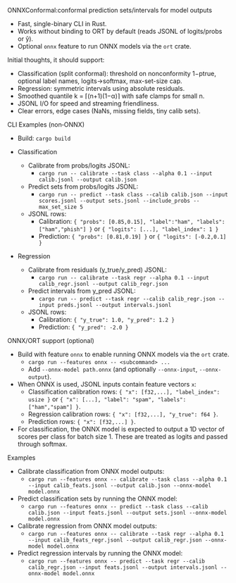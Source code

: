 ONNXConformal:conformal prediction sets/intervals for model outputs

- Fast, single-binary CLI in Rust.
- Works without binding to ORT by default (reads JSONL of logits/probs or ŷ).
- Optional `onnx` feature to run ONNX models via the `ort` crate.


Initial thoughts, it should support:

- Classification (split conformal): threshold on nonconformity 1−ptrue, optional label names, logits→softmax, max-set-size cap.
- Regression: symmetric intervals using absolute residuals.
- Smoothed quantile k = ⌈(n+1)(1−α)⌉ with safe clamps for small n.
- JSONL I/O for speed and streaming friendliness.
- Clear errors, edge cases (NaNs, missing fields, tiny calib sets).

CLI Examples (non‑ONNX)

- Build: `cargo build`

- Classification
  - Calibrate from probs/logits JSONL:
    - `cargo run -- calibrate --task class --alpha 0.1 --input calib.jsonl --output calib.json`
  - Predict sets from probs/logits JSONL:
    - `cargo run -- predict --task class --calib calib.json --input scores.jsonl --output sets.jsonl --include_probs --max_set_size 5`
  - JSONL rows:
    - Calibration: `{ "probs": [0.85,0.15], "label":"ham", "labels":["ham","phish"] }` or `{ "logits": [...], "label_index": 1 }`
    - Prediction: `{ "probs": [0.81,0.19] }` or `{ "logits": [-0.2,0.1] }`

- Regression
  - Calibrate from residuals (y_true/y_pred) JSONL:
    - `cargo run -- calibrate --task regr --alpha 0.1 --input calib_regr.jsonl --output calib_regr.json`
  - Predict intervals from y_pred JSONL:
    - `cargo run -- predict --task regr --calib calib_regr.json --input preds.jsonl --output intervals.jsonl`
  - JSONL rows:
    - Calibration: `{ "y_true": 1.0, "y_pred": 1.2 }`
    - Prediction: `{ "y_pred": -2.0 }`

ONNX/ORT support (optional)

- Build with feature `onnx` to enable running ONNX models via the `ort` crate.
  - `cargo run --features onnx -- <subcommand> ...`
  - Add `--onnx-model path.onnx` (and optionally `--onnx-input`, `--onnx-output`).
- When ONNX is used, JSONL inputs contain feature vectors `x`:
  - Classification calibration rows: `{ "x": [f32,...], "label_index": usize }` or `{ "x": [...], "label": "spam", "labels": ["ham","spam"] }`.
  - Regression calibration rows: `{ "x": [f32,...], "y_true": f64 }`.
  - Prediction rows: `{ "x": [f32,...] }`.
- For classification, the ONNX model is expected to output a 1D vector of scores per class for batch size 1. These are treated as logits and passed through softmax.

Examples

- Calibrate classification from ONNX model outputs:
  - `cargo run --features onnx -- calibrate --task class --alpha 0.1 --input calib_feats.jsonl --output calib.json --onnx-model model.onnx`
- Predict classification sets by running the ONNX model:
  - `cargo run --features onnx -- predict --task class --calib calib.json --input feats.jsonl --output sets.jsonl --onnx-model model.onnx`
 - Calibrate regression from ONNX model outputs:
   - `cargo run --features onnx -- calibrate --task regr --alpha 0.1 --input calib_feats_regr.jsonl --output calib_regr.json --onnx-model model.onnx`
 - Predict regression intervals by running the ONNX model:
   - `cargo run --features onnx -- predict --task regr --calib calib_regr.json --input feats.jsonl --output intervals.jsonl --onnx-model model.onnx`
